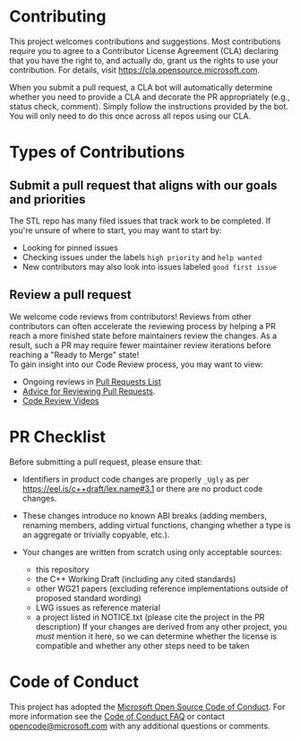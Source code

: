 # Contributing

This project welcomes contributions and suggestions. Most contributions require you to agree to a
Contributor License Agreement (CLA) declaring that you have the right to, and actually do, grant us
the rights to use your contribution. For details, visit https://cla.opensource.microsoft.com.

When you submit a pull request, a CLA bot will automatically determine whether you need to provide
a CLA and decorate the PR appropriately (e.g., status check, comment). Simply follow the instructions
provided by the bot. You will only need to do this once across all repos using our CLA.

# Types of Contributions

## Submit a pull request that aligns with our goals and priorities
The STL repo has many filed issues that track work to be completed.  If you're unsure of where to start, you may want to start by: 
 * Looking for pinned issues
 * Checking issues under the labels `high priority` and `help wanted`
 * New contributors may also look into issues labeled `good first issue`

## Review a pull request

We welcome code reviews from contributors! Reviews from other contributors can often accelerate the reviewing process by helping a PR reach a more finished state before maintainers review the changes.  As a result, such a PR may require fewer maintainer review iterations before reaching a "Ready to Merge" state!  
To gain insight into our Code Review process, you may want to view:
 * Ongoing reviews in [Pull Requests List](https://github.com/microsoft/STL/pulls)
 * [Advice for Reviewing Pull Requests](https://github.com/microsoft/STL/wiki/Advice-for-Reviewing-Pull-Requests).
 * [Code Review Videos](https://github.com/microsoft/STL/wiki/Code-Review-Videos!)

# PR Checklist

Before submitting a pull request, please ensure that:

* Identifiers in product code changes are properly `_Ugly` as per
  https://eel.is/c++draft/lex.name#3.1 or there are no product code changes.

* These changes introduce no known ABI breaks (adding members, renaming
  members, adding virtual functions, changing whether a type is an aggregate
  or trivially copyable, etc.).

* Your changes are written from scratch using only acceptable sources: 
   * this repository
   * the C++ Working Draft (including any cited standards)
   * other WG21 papers (excluding
  reference implementations outside of proposed standard wording)
   * LWG issues as reference material
   * a project listed in NOTICE.txt (please cite the project in the PR description)
  If your changes are derived from any other project, you *must* mention it
  here, so we can determine whether the license is compatible and whether any other 
  steps need to be taken

# Code of Conduct

This project has adopted the [Microsoft Open Source Code of Conduct](https://opensource.microsoft.com/codeofconduct/).
For more information see the [Code of Conduct FAQ](https://opensource.microsoft.com/codeofconduct/faq/) or
contact [opencode@microsoft.com](mailto:opencode@microsoft.com) with any additional questions or comments.
